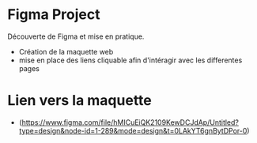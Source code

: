 # Figma Project

Découverte de Figma et mise en pratique.
- Création de la maquette web
- mise en place des liens cliquable afin d'intéragir avec les differentes pages
 # Lien vers la maquette 
 - (https://www.figma.com/file/hMICuEiQK2109KewDCJdAp/Untitled?type=design&node-id=1-289&mode=design&t=0LAkYT6gnBytDPor-0)
